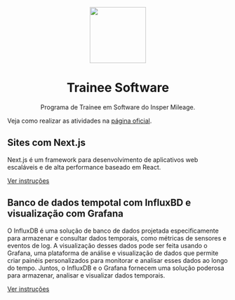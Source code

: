 <p align="center">
  <img src="https://avatars.githubusercontent.com/t/6232463?s=128&v=4" width="128">
</p>

<h1 align="center">
  Trainee Software
</h1>

<p align="center">
  Programa de Trainee em Software do Insper Mileage.
</p>


Veja como realizar as atividades na [página oficial](https://trainee.inspermileage.com/software).

## Sites com Next.js

Next.js é um framework para desenvolvimento de aplicativos web escaláveis e de
alta performance baseado em React.

[Ver instruções](https://trainee.inspermileage.com/software/projeto-1)


## Banco de dados tempotal com InfluxBD e visualização com Grafana

O InfluxDB é uma solução de banco de dados projetada especificamente para
armazenar e consultar dados temporais, como métricas de sensores e eventos de
log. A visualização desses dados pode ser feita usando o Grafana, uma plataforma
de análise e visualização de dados que permite criar painéis personalizados para
monitorar e analisar esses dados ao longo do tempo. Juntos, o InfluxDB e o
Grafana fornecem uma solução poderosa para armazenar, analisar e visualizar
dados temporais.

[Ver instruções](https://trainee.inspermileage.com/software/projeto-2)
